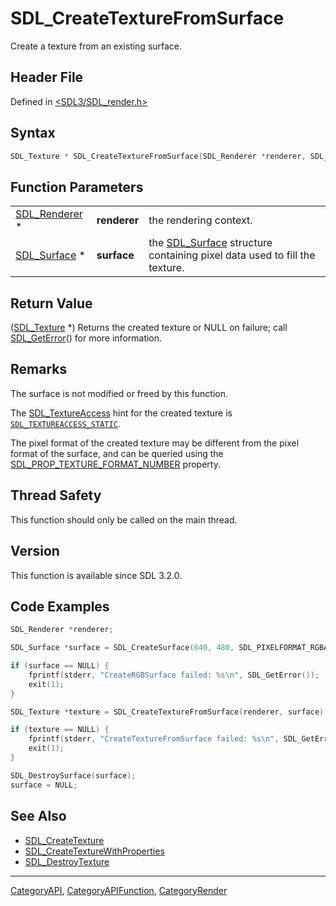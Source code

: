 # SDL_CreateTextureFromSurface

Create a texture from an existing surface.

## Header File

Defined in [<SDL3/SDL_render.h>](https://github.com/libsdl-org/SDL/blob/main/include/SDL3/SDL_render.h)

## Syntax

```c
SDL_Texture * SDL_CreateTextureFromSurface(SDL_Renderer *renderer, SDL_Surface *surface);
```

## Function Parameters

|                                |              |                                                                                          |
| ------------------------------ | ------------ | ---------------------------------------------------------------------------------------- |
| [SDL_Renderer](SDL_Renderer) * | **renderer** | the rendering context.                                                                   |
| [SDL_Surface](SDL_Surface) *   | **surface**  | the [SDL_Surface](SDL_Surface) structure containing pixel data used to fill the texture. |

## Return Value

([SDL_Texture](SDL_Texture) *) Returns the created texture or NULL on
failure; call [SDL_GetError](SDL_GetError)() for more information.

## Remarks

The surface is not modified or freed by this function.

The [SDL_TextureAccess](SDL_TextureAccess) hint for the created texture is
[`SDL_TEXTUREACCESS_STATIC`](SDL_TEXTUREACCESS_STATIC).

The pixel format of the created texture may be different from the pixel
format of the surface, and can be queried using the
[SDL_PROP_TEXTURE_FORMAT_NUMBER](SDL_PROP_TEXTURE_FORMAT_NUMBER) property.

## Thread Safety

This function should only be called on the main thread.

## Version

This function is available since SDL 3.2.0.

## Code Examples

```c
SDL_Renderer *renderer;

SDL_Surface *surface = SDL_CreateSurface(640, 480, SDL_PIXELFORMAT_RGBA8888);

if (surface == NULL) {
    fprintf(stderr, "CreateRGBSurface failed: %s\n", SDL_GetError());
    exit(1);
}

SDL_Texture *texture = SDL_CreateTextureFromSurface(renderer, surface);

if (texture == NULL) {
    fprintf(stderr, "CreateTextureFromSurface failed: %s\n", SDL_GetError());
    exit(1);
}

SDL_DestroySurface(surface);
surface = NULL;
```

## See Also

- [SDL_CreateTexture](SDL_CreateTexture)
- [SDL_CreateTextureWithProperties](SDL_CreateTextureWithProperties)
- [SDL_DestroyTexture](SDL_DestroyTexture)

----
[CategoryAPI](CategoryAPI), [CategoryAPIFunction](CategoryAPIFunction), [CategoryRender](CategoryRender)

